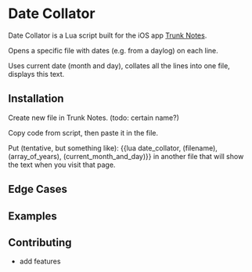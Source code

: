 
# Date Collator

Date Collator is a Lua script built for the iOS app [Trunk Notes](https://itunes.apple.com/us/app/trunk-notes/id302880785).

Opens a specific file with dates (e.g. from a daylog) on each line.

Uses current date (month and day), collates all the lines into one file, displays this text.


## Installation

Create new file in Trunk Notes. (todo: certain name?)

Copy code from script, then paste it in the file.

Put (tentative, but something like):
{{lua date_collator, (filename), (array_of_years), (current_month_and_day)}}
in another file that will show the text when you visit that page.

## Edge Cases
## Examples

## Contributing
 - add features

